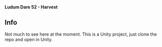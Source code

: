 #### Ludum Dare 52 - Harvest

## Info
Not much to see here at the moment. This is a Unity project, just clone the repo and open in Unity.